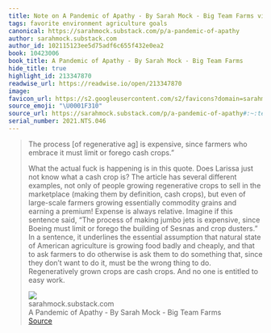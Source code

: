 ```yaml
---
title: Note on A Pandemic of Apathy - By Sarah Mock - Big Team Farms via sarahmock.substack.com
tags: favorite environment agriculture goals
canonical: https://sarahmock.substack.com/p/a-pandemic-of-apathy
author: sarahmock.substack.com
author_id: 102115123ee5d75adf6c655f432e0ea2
book: 10423006
book_title: A Pandemic of Apathy - By Sarah Mock - Big Team Farms
hide_title: true
highlight_id: 213347870
readwise_url: https://readwise.io/open/213347870
image:
favicon_url: https://s2.googleusercontent.com/s2/favicons?domain=sarahmock.substack.com
source_emoji: "\U0001F310"
source_url: https://sarahmock.substack.com/p/a-pandemic-of-apathy#:~:text=The%20process,to%20easy%20work.
serial_number: 2021.NTS.046
---
```

> The process [of regenerative ag] is expensive, since farmers who embrace it must limit or forego cash crops.”
> 
> What the actual fuck is happening is in this quote. Does Larissa just not know what a cash crop is? The article has several different examples, not only of people growing regenerative crops to sell in the marketplace (making them by definition, cash crops), but even of large-scale farmers growing essentially commodity grains and earning a premium! Expense is always relative. Imagine if this sentence said, “The process of making jumbo jets is expensive, since Boeing must limit or forego the building of Sesnas and crop dusters.” In a sentence, it underlines the essential assumption that natural state of American agriculture is growing food badly and cheaply, and that to ask farmers to do otherwise is ask them to do something that, since they don’t want to do it, must be the wrong thing to do. Regeneratively grown crops are cash crops. And no one is entitled to easy work.
> <div class="quoteback-footer"><div class="quoteback-avatar"><img class="mini-favicon" src="https://s2.googleusercontent.com/s2/favicons?domain=sarahmock.substack.com"></div><div class="quoteback-metadata"><div class="metadata-inner"><span style="display:none">FROM:</span><div aria-label="sarahmock.substack.com" class="quoteback-author"> sarahmock.substack.com</div><div aria-label="A Pandemic of Apathy - By Sarah Mock - Big Team Farms" class="quoteback-title"> A Pandemic of Apathy - By Sarah Mock - Big Team Farms</div></div></div><div class="quoteback-backlink"><a target="_blank" aria-label="go to the full text of this quotation" rel="noopener" href="https://sarahmock.substack.com/p/a-pandemic-of-apathy#:~:text=The%20process,to%20easy%20work." class="quoteback-arrow"> Source</a></div></div>
